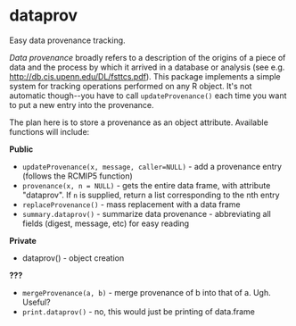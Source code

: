 # dataprov
Easy data provenance tracking.

*Data provenance* broadly refers to a description of the origins of a piece of data and the process by which it arrived in a database or analysis (see e.g. http://db.cis.upenn.edu/DL/fsttcs.pdf). This package implements a simple system for tracking operations performed on any R object. It's not automatic though--you have to call `updateProvenance()` each time you want to put a new entry into the provenance.

The plan here is to store a provenance as an object attribute. Available functions will include:

**Public**
* `updateProvenance(x, message, caller=NULL)` - add a provenance entry (follows the RCMIP5 function)
* `provenance(x, n = NULL)` - gets the entire data frame, with attribute "dataprov". If `n` is supplied, return a list corresponding to the nth entry
* `replaceProvenance()` - mass replacement with a data frame
* `summary.dataprov()` - summarize data provenance - abbreviating all fields (digest, message, etc) for easy reading

**Private**
* dataprov() - object creation

**???**
* `mergeProvenance(a, b)` - merge provenance of b into that of a. Ugh. Useful?
* `print.dataprov()` - no, this would just be printing of data.frame
